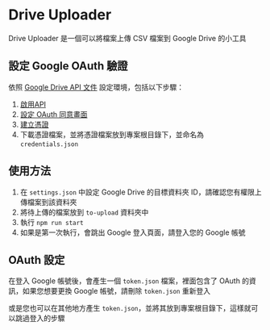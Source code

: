 # Drive Uploader

Drive Uploader 是一個可以將檔案上傳 CSV 檔案到 Google Drive 的小工具


## 設定 Google OAuth 驗證

依照 [Google Drive API 文件](https://developers.google.com/drive/api/quickstart/nodejs#set_up_your_environment) 設定環境，包括以下步驟：

1. [啟用API](https://console.cloud.google.com/flows/enableapi?apiid=drive.googleapis.com&hl=zh-tw)
2. [設定 OAuth 同意畫面](https://console.cloud.google.com/apis/credentials/consent?hl=zh-tw)
3. [建立憑證](https://console.cloud.google.com/apis/credentials?hl=zh-tw)
4. 下載憑證檔案，並將憑證檔案放到專案根目錄下，並命名為 `credentials.json`


## 使用方法

1. 在 `settings.json` 中設定 Google Drive 的目標資料夾 ID，請確認您有權限上傳檔案到該資料夾
2. 將待上傳的檔案放到 `to-upload` 資料夾中
3. 執行 `npm run start`
4. 如果是第一次執行，會跳出 Google 登入頁面，請登入您的 Google 帳號


## OAuth 設定

在登入 Google 帳號後，會產生一個 `token.json` 檔案，裡面包含了 OAuth 的資訊，如果您想要更換 Google 帳號，請刪除 `token.json` 重新登入

或是您也可以在其他地方產生 `token.json`，並將其放到專案根目錄下，這樣就可以跳過登入的步驟